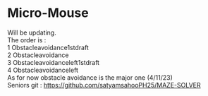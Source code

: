 # Micro-Mouse
Will be updating. 
<br>
The order is :
<br>
1 Obstacleavoidance1stdraft
<br>
2 Obstacleavoidance
<br>
3 Obstacleavoidanceleft1stdraft
<br>
4 Obstacleavoidanceleft
<br>
As for now obstacle avoidance is the major one (4/11/23)
<br>
Seniors git : https://github.com/satyamsahooPH25/MAZE-SOLVER

